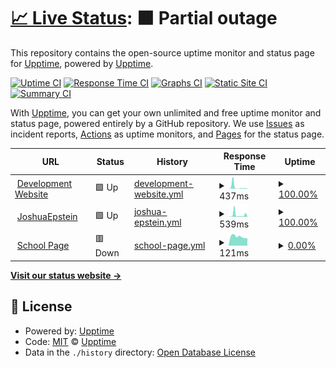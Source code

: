 # [📈 Live Status](https://githubstats.joshepstein.co.uk): <!--live status--> **🟧 Partial outage**

This repository contains the open-source uptime monitor and status page for [Upptime](https://upptime.js.org), powered by [Upptime](https://github.com/upptime/upptime).

[![Uptime CI](https://github.com/joshuaepstein/status/workflows/Uptime%20CI/badge.svg)](https://github.com/joshuaepstein/status/actions?query=workflow%3A%22Uptime+CI%22)
[![Response Time CI](https://github.com/joshuaepstein/status/workflows/Response%20Time%20CI/badge.svg)](https://github.com/joshuaepstein/status/actions?query=workflow%3A%22Response+Time+CI%22)
[![Graphs CI](https://github.com/joshuaepstein/status/workflows/Graphs%20CI/badge.svg)](https://github.com/joshuaepstein/status/actions?query=workflow%3A%22Graphs+CI%22)
[![Static Site CI](https://github.com/joshuaepstein/status/workflows/Static%20Site%20CI/badge.svg)](https://github.com/joshuaepstein/status/actions?query=workflow%3A%22Static+Site+CI%22)
[![Summary CI](https://github.com/joshuaepstein/status/workflows/Summary%20CI/badge.svg)](https://github.com/joshuaepstein/status/actions?query=workflow%3A%22Summary+CI%22)

With [Upptime](https://upptime.js.org), you can get your own unlimited and free uptime monitor and status page, powered entirely by a GitHub repository. We use [Issues](https://github.com/upptime/upptime/issues) as incident reports, [Actions](https://github.com/joshuaepstein/status/actions) as uptime monitors, and [Pages](https://githubstats.joshepstein.co.uk) for the status page.

<!--start: status pages-->
<!-- This summary is generated by Upptime (https://github.com/upptime/upptime) -->
<!-- Do not edit this manually, your changes will be overwritten -->
<!-- prettier-ignore -->
| URL | Status | History | Response Time | Uptime |
| --- | ------ | ------- | ------------- | ------ |
| <img alt="" src="https://dev.joshepstein.co.uk/img/favicon.png" height="13"> [Development Website](https://dev.joshepstein.co.uk) | 🟩 Up | [development-website.yml](https://github.com/joshuaepstein/status/commits/HEAD/history/development-website.yml) | <details><summary><img alt="Response time graph" src="./graphs/development-website/response-time-week.png" height="20"> 437ms</summary><br><a href="https://status.joshepstein.co.uk/history/development-website"><img alt="Response time 399" src="https://img.shields.io/endpoint?url=https%3A%2F%2Fraw.githubusercontent.com%2Fjoshuaepstein%2Fstatus%2FHEAD%2Fapi%2Fdevelopment-website%2Fresponse-time.json"></a><br><a href="https://status.joshepstein.co.uk/history/development-website"><img alt="24-hour response time 34" src="https://img.shields.io/endpoint?url=https%3A%2F%2Fraw.githubusercontent.com%2Fjoshuaepstein%2Fstatus%2FHEAD%2Fapi%2Fdevelopment-website%2Fresponse-time-day.json"></a><br><a href="https://status.joshepstein.co.uk/history/development-website"><img alt="7-day response time 437" src="https://img.shields.io/endpoint?url=https%3A%2F%2Fraw.githubusercontent.com%2Fjoshuaepstein%2Fstatus%2FHEAD%2Fapi%2Fdevelopment-website%2Fresponse-time-week.json"></a><br><a href="https://status.joshepstein.co.uk/history/development-website"><img alt="30-day response time 298" src="https://img.shields.io/endpoint?url=https%3A%2F%2Fraw.githubusercontent.com%2Fjoshuaepstein%2Fstatus%2FHEAD%2Fapi%2Fdevelopment-website%2Fresponse-time-month.json"></a><br><a href="https://status.joshepstein.co.uk/history/development-website"><img alt="1-year response time 399" src="https://img.shields.io/endpoint?url=https%3A%2F%2Fraw.githubusercontent.com%2Fjoshuaepstein%2Fstatus%2FHEAD%2Fapi%2Fdevelopment-website%2Fresponse-time-year.json"></a></details> | <details><summary><a href="https://status.joshepstein.co.uk/history/development-website">100.00%</a></summary><a href="https://status.joshepstein.co.uk/history/development-website"><img alt="All-time uptime 99.97%" src="https://img.shields.io/endpoint?url=https%3A%2F%2Fraw.githubusercontent.com%2Fjoshuaepstein%2Fstatus%2FHEAD%2Fapi%2Fdevelopment-website%2Fuptime.json"></a><br><a href="https://status.joshepstein.co.uk/history/development-website"><img alt="24-hour uptime 100.00%" src="https://img.shields.io/endpoint?url=https%3A%2F%2Fraw.githubusercontent.com%2Fjoshuaepstein%2Fstatus%2FHEAD%2Fapi%2Fdevelopment-website%2Fuptime-day.json"></a><br><a href="https://status.joshepstein.co.uk/history/development-website"><img alt="7-day uptime 100.00%" src="https://img.shields.io/endpoint?url=https%3A%2F%2Fraw.githubusercontent.com%2Fjoshuaepstein%2Fstatus%2FHEAD%2Fapi%2Fdevelopment-website%2Fuptime-week.json"></a><br><a href="https://status.joshepstein.co.uk/history/development-website"><img alt="30-day uptime 100.00%" src="https://img.shields.io/endpoint?url=https%3A%2F%2Fraw.githubusercontent.com%2Fjoshuaepstein%2Fstatus%2FHEAD%2Fapi%2Fdevelopment-website%2Fuptime-month.json"></a><br><a href="https://status.joshepstein.co.uk/history/development-website"><img alt="1-year uptime 99.97%" src="https://img.shields.io/endpoint?url=https%3A%2F%2Fraw.githubusercontent.com%2Fjoshuaepstein%2Fstatus%2FHEAD%2Fapi%2Fdevelopment-website%2Fuptime-year.json"></a></details>
| <img alt="" src="https://www.joshepstein.co.uk/img/white-logo.svg" height="13"> [JoshuaEpstein](https://joshepstein.co.uk) | 🟩 Up | [joshua-epstein.yml](https://github.com/joshuaepstein/status/commits/HEAD/history/joshua-epstein.yml) | <details><summary><img alt="Response time graph" src="./graphs/joshua-epstein/response-time-week.png" height="20"> 539ms</summary><br><a href="https://status.joshepstein.co.uk/history/joshua-epstein"><img alt="Response time 443" src="https://img.shields.io/endpoint?url=https%3A%2F%2Fraw.githubusercontent.com%2Fjoshuaepstein%2Fstatus%2FHEAD%2Fapi%2Fjoshua-epstein%2Fresponse-time.json"></a><br><a href="https://status.joshepstein.co.uk/history/joshua-epstein"><img alt="24-hour response time 85" src="https://img.shields.io/endpoint?url=https%3A%2F%2Fraw.githubusercontent.com%2Fjoshuaepstein%2Fstatus%2FHEAD%2Fapi%2Fjoshua-epstein%2Fresponse-time-day.json"></a><br><a href="https://status.joshepstein.co.uk/history/joshua-epstein"><img alt="7-day response time 539" src="https://img.shields.io/endpoint?url=https%3A%2F%2Fraw.githubusercontent.com%2Fjoshuaepstein%2Fstatus%2FHEAD%2Fapi%2Fjoshua-epstein%2Fresponse-time-week.json"></a><br><a href="https://status.joshepstein.co.uk/history/joshua-epstein"><img alt="30-day response time 288" src="https://img.shields.io/endpoint?url=https%3A%2F%2Fraw.githubusercontent.com%2Fjoshuaepstein%2Fstatus%2FHEAD%2Fapi%2Fjoshua-epstein%2Fresponse-time-month.json"></a><br><a href="https://status.joshepstein.co.uk/history/joshua-epstein"><img alt="1-year response time 443" src="https://img.shields.io/endpoint?url=https%3A%2F%2Fraw.githubusercontent.com%2Fjoshuaepstein%2Fstatus%2FHEAD%2Fapi%2Fjoshua-epstein%2Fresponse-time-year.json"></a></details> | <details><summary><a href="https://status.joshepstein.co.uk/history/joshua-epstein">100.00%</a></summary><a href="https://status.joshepstein.co.uk/history/joshua-epstein"><img alt="All-time uptime 99.95%" src="https://img.shields.io/endpoint?url=https%3A%2F%2Fraw.githubusercontent.com%2Fjoshuaepstein%2Fstatus%2FHEAD%2Fapi%2Fjoshua-epstein%2Fuptime.json"></a><br><a href="https://status.joshepstein.co.uk/history/joshua-epstein"><img alt="24-hour uptime 100.00%" src="https://img.shields.io/endpoint?url=https%3A%2F%2Fraw.githubusercontent.com%2Fjoshuaepstein%2Fstatus%2FHEAD%2Fapi%2Fjoshua-epstein%2Fuptime-day.json"></a><br><a href="https://status.joshepstein.co.uk/history/joshua-epstein"><img alt="7-day uptime 100.00%" src="https://img.shields.io/endpoint?url=https%3A%2F%2Fraw.githubusercontent.com%2Fjoshuaepstein%2Fstatus%2FHEAD%2Fapi%2Fjoshua-epstein%2Fuptime-week.json"></a><br><a href="https://status.joshepstein.co.uk/history/joshua-epstein"><img alt="30-day uptime 100.00%" src="https://img.shields.io/endpoint?url=https%3A%2F%2Fraw.githubusercontent.com%2Fjoshuaepstein%2Fstatus%2FHEAD%2Fapi%2Fjoshua-epstein%2Fuptime-month.json"></a><br><a href="https://status.joshepstein.co.uk/history/joshua-epstein"><img alt="1-year uptime 99.95%" src="https://img.shields.io/endpoint?url=https%3A%2F%2Fraw.githubusercontent.com%2Fjoshuaepstein%2Fstatus%2FHEAD%2Fapi%2Fjoshua-epstein%2Fuptime-year.json"></a></details>
| <img alt="" src="https://www.school.joshepstein.co.uk/img/logo.svg" height="13"> [School Page](https://school.joshepstein.co.uk) | 🟥 Down | [school-page.yml](https://github.com/joshuaepstein/status/commits/HEAD/history/school-page.yml) | <details><summary><img alt="Response time graph" src="./graphs/school-page/response-time-week.png" height="20"> 121ms</summary><br><a href="https://status.joshepstein.co.uk/history/school-page"><img alt="Response time 152" src="https://img.shields.io/endpoint?url=https%3A%2F%2Fraw.githubusercontent.com%2Fjoshuaepstein%2Fstatus%2FHEAD%2Fapi%2Fschool-page%2Fresponse-time.json"></a><br><a href="https://status.joshepstein.co.uk/history/school-page"><img alt="24-hour response time 97" src="https://img.shields.io/endpoint?url=https%3A%2F%2Fraw.githubusercontent.com%2Fjoshuaepstein%2Fstatus%2FHEAD%2Fapi%2Fschool-page%2Fresponse-time-day.json"></a><br><a href="https://status.joshepstein.co.uk/history/school-page"><img alt="7-day response time 121" src="https://img.shields.io/endpoint?url=https%3A%2F%2Fraw.githubusercontent.com%2Fjoshuaepstein%2Fstatus%2FHEAD%2Fapi%2Fschool-page%2Fresponse-time-week.json"></a><br><a href="https://status.joshepstein.co.uk/history/school-page"><img alt="30-day response time 125" src="https://img.shields.io/endpoint?url=https%3A%2F%2Fraw.githubusercontent.com%2Fjoshuaepstein%2Fstatus%2FHEAD%2Fapi%2Fschool-page%2Fresponse-time-month.json"></a><br><a href="https://status.joshepstein.co.uk/history/school-page"><img alt="1-year response time 152" src="https://img.shields.io/endpoint?url=https%3A%2F%2Fraw.githubusercontent.com%2Fjoshuaepstein%2Fstatus%2FHEAD%2Fapi%2Fschool-page%2Fresponse-time-year.json"></a></details> | <details><summary><a href="https://status.joshepstein.co.uk/history/school-page">0.00%</a></summary><a href="https://status.joshepstein.co.uk/history/school-page"><img alt="All-time uptime 13.71%" src="https://img.shields.io/endpoint?url=https%3A%2F%2Fraw.githubusercontent.com%2Fjoshuaepstein%2Fstatus%2FHEAD%2Fapi%2Fschool-page%2Fuptime.json"></a><br><a href="https://status.joshepstein.co.uk/history/school-page"><img alt="24-hour uptime 0.00%" src="https://img.shields.io/endpoint?url=https%3A%2F%2Fraw.githubusercontent.com%2Fjoshuaepstein%2Fstatus%2FHEAD%2Fapi%2Fschool-page%2Fuptime-day.json"></a><br><a href="https://status.joshepstein.co.uk/history/school-page"><img alt="7-day uptime 0.00%" src="https://img.shields.io/endpoint?url=https%3A%2F%2Fraw.githubusercontent.com%2Fjoshuaepstein%2Fstatus%2FHEAD%2Fapi%2Fschool-page%2Fuptime-week.json"></a><br><a href="https://status.joshepstein.co.uk/history/school-page"><img alt="30-day uptime 1.38%" src="https://img.shields.io/endpoint?url=https%3A%2F%2Fraw.githubusercontent.com%2Fjoshuaepstein%2Fstatus%2FHEAD%2Fapi%2Fschool-page%2Fuptime-month.json"></a><br><a href="https://status.joshepstein.co.uk/history/school-page"><img alt="1-year uptime 13.71%" src="https://img.shields.io/endpoint?url=https%3A%2F%2Fraw.githubusercontent.com%2Fjoshuaepstein%2Fstatus%2FHEAD%2Fapi%2Fschool-page%2Fuptime-year.json"></a></details>

<!--end: status pages-->

[**Visit our status website →**](https://githubstats.joshepstein.co.uk)

## 📄 License

- Powered by: [Upptime](https://github.com/upptime/upptime)
- Code: [MIT](./LICENSE) © [Upptime](https://upptime.js.org)
- Data in the `./history` directory: [Open Database License](https://opendatacommons.org/licenses/odbl/1-0/)
